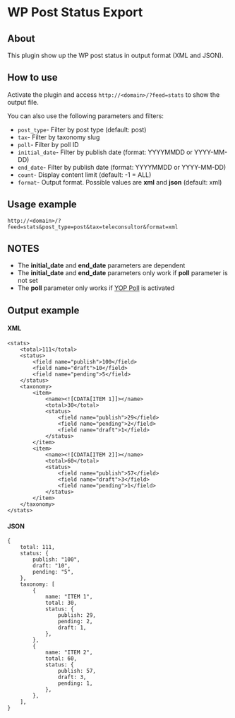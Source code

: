 # WP Post Status Export

## About
This plugin show up the WP post status in output format (XML and JSON).

## How to use
Activate the plugin and access `http://<domain>/?feed=stats` to show the output file.

You can also use the following parameters and filters:

* `post_type`- Filter by post type (default: post)
* `tax`- Filter by taxonomy slug
* `poll`- Filter by poll ID
* `initial_date`- Filter by publish date (format: YYYYMMDD or YYYY-MM-DD)
* `end_date`- Filter by publish date (format: YYYYMMDD or YYYY-MM-DD)
* `count`- Display content limit (default: -1 = ALL)
* `format`- Output format. Possible values are __xml__ and __json__ (default: xml)

## Usage example
```
http://<domain>/?feed=stats&post_type=post&tax=teleconsultor&format=xml
```

## NOTES
* The __initial_date__ and __end_date__ parameters are dependent
* The __initial_date__ and __end_date__ parameters only work if __poll__ parameter is not set
* The __poll__ parameter only works if [YOP Poll](https://wordpress.org/plugins/yop-poll/) is activated

## Output example
#### XML
```
<stats>
    <total>111</total>
    <status>
        <field name="publish">100</field>
        <field name="draft">10</field>
        <field name="pending">5</field>
    </status>
    <taxonomy>
        <item>
            <name><![CDATA[ITEM 1]]></name>
            <total>30</total>
            <status>
                <field name="publish">29</field>
                <field name="pending">2</field>
                <field name="draft">1</field>
            </status>
        </item>
        <item>
            <name><![CDATA[ITEM 2]]></name>
            <total>60</total>
            <status>
                <field name="publish">57</field>
                <field name="draft">3</field>
                <field name="pending">1</field>
            </status>
        </item>
    </taxonomy>
</stats>
```
#### JSON
```
{
    total: 111,
    status: {
        publish: "100",
        draft: "10",
        pending: "5",
    },
    taxonomy: [
        {
            name: "ITEM 1",
            total: 30,
            status: {
                publish: 29,
                pending: 2,
                draft: 1,
            },
        },
        {
            name: "ITEM 2",
            total: 60,
            status: {
                publish: 57,
                draft: 3,
                pending: 1,
            },
        },
    ],
}
```
